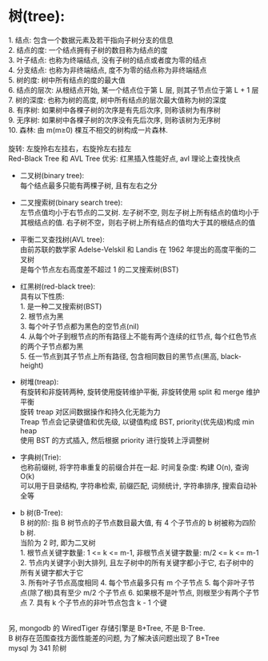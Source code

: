 # 树(tree):  
1\. 结点: 包含一个数据元素及若干指向子树分支的信息  
2\. 结点的度: 一个结点拥有子树的数目称为结点的度  
3\. 叶子结点: 也称为终端结点, 没有子树的结点或者度为零的结点  
4\. 分支结点: 也称为非终端结点, 度不为零的结点称为非终端结点  
5\. 树的度: 树中所有结点的度的最大值  
6\. 结点的层次: 从根结点开始, 某一个结点位于第 L 层, 则其子节点位于第 L + 1 层  
7\. 树的深度: 也称为树的高度, 树中所有结点的层次最大值称为树的深度  
8\. 有序树: 如果树中各棵子树的次序是有先后次序, 则称该树为有序树  
9\. 无序树: 如果树中各棵子树的次序没有先后次序, 则称该树为无序树  
10\. 森林: 由 m(m≥0) 棵互不相交的树构成一片森林.   
<br />
旋转: 左旋拎右左挂右，右旋拎左右挂左  
Red-Black Tree 和 AVL Tree 优劣: 红黑插入性能好点, avl 理论上查找快点  

- 二叉树(binary tree):  
每个结点最多只能有两棵子树, 且有左右之分  

- 二叉搜索树(binary search tree):  
左节点值均小于右节点的二叉树. 左子树不空, 则左子树上所有结点的值均小于其根结点的值. 右子树不空，则右子树上所有结点的值均大于其的根结点的值  

- 平衡二叉查找树(AVL tree):  
由前苏联的数学家 Adelse-Velskil 和 Landis 在 1962 年提出的高度平衡的二叉树  
是每个节点左右高度差不超过 1 的二叉搜索树(BST)  

- 红黑树(red-black tree):  
具有以下性质:  
1\. 是一种二叉搜索树(BST)  
2\. 根节点为黑  
3\. 每个叶子节点都为黑色的空节点(nil)  
4\. 从每个叶子到根节点的所有路径上不能有两个连续的红节点, 每个红色节点的两个子节点都为黑  
5\. 任一节点到其子节点上所有路径, 包含相同数目的黑节点(黑高, black-height)  

- 树堆(treap):  
有旋转和非旋转两种, 旋转使用旋转维护平衡, 非旋转使用 split 和 merge 维护平衡  
旋转 treap 对区间数据操作和持久化无能为力  
Treap 节点会记录键值和优先级, 以键值构成 BST, priority(优先级)构成 min heap  
使用 BST 的方式插入, 然后根据 priority 进行旋转上浮调整树  

- 字典树(Trie):  
也称前缀树, 将字符串重复的前缀合并在一起. 时间复杂度: 构建 O(n), 查询 O(k)  
可以用于目录结构, 字符串检索, 前缀匹配, 词频统计, 字符串排序, 搜索自动补全等  

- b 树(B-Tree):  
B 树的阶: 指 B 树节点的子节点数目最大值, 有 4 个子节点的 b 树被称为四阶 b 树.  
当阶为 2 时, 即为二叉树  
1\. 根节点关键字数量: 1 <= k <= m-1, 非根节点关键字数量: m/2 <= k <= m-1  
2\. 节点内关键字小到大排列, 且左子树中的所有关键字都小于它, 右子树中的所有关键字都大于它  
3\. 所有叶子节点高度相同
4\. 每个节点最多只有 m 个子节点
5\. 每个非叶子节点(除了根)具有至少 m/2 个子节点
6\. 如果根不是叶节点, 则根至少有两个子节点
7\. 具有 k 个子节点的非叶节点包含 k - 1 个键
<br />
另, mongodb 的 WiredTiger 存储引擎是 B+Tree, 不是 B-Tree.   
<br />
B 树存在范围查找方面性能差的问题, 为了解决该问题出现了 B+Tree  
<br />
mysql 为 341 阶树  
